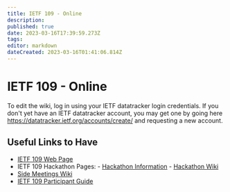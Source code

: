 ```yaml
---
title: IETF 109 - Online
description: 
published: true
date: 2023-03-16T17:39:59.273Z
tags: 
editor: markdown
dateCreated: 2023-03-16T01:41:06.814Z
---
```


# IETF 109 - Online

To edit the wiki, log in using your IETF datatracker login credentials. If you don't yet have an IETF datatracker account, you may get one by going here https://datatracker.ietf.org/accounts/create/ and requesting a new account.

## Useful Links to Have

 -   [IETF 109 Web Page](https://www.ietf.org/how/meetings/109/)
 -   IETF 109 Hackathon Pages:
    -    [Hackathon Information](https://ietf.org/how/runningcode/hackathons/109-hackathon/)
    -    [Hackathon Wiki](/meeting/109/hackathon) 
 -   [Side Meetings Wiki](/meeting/109/sidemeetings)
 -   [IETF 109 Participant Guide](https://www.ietf.org/how/meetings/109/session-participant-guide/)
